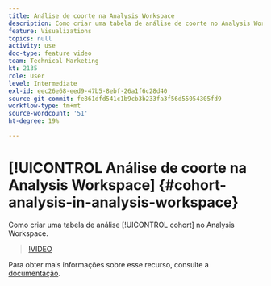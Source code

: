 ```yaml
---
title: Análise de coorte na Analysis Workspace
description: Como criar uma tabela de análise de coorte no Analysis Workspace.
feature: Visualizations
topics: null
activity: use
doc-type: feature video
team: Technical Marketing
kt: 2135
role: User
level: Intermediate
exl-id: eec26e68-eed9-47b5-8ebf-26a1f6c28d40
source-git-commit: fe861dfd541c1b9cb3b233fa3f56d55054305fd9
workflow-type: tm+mt
source-wordcount: '51'
ht-degree: 19%

---
```


# [!UICONTROL Análise de coorte na Analysis Workspace] {#cohort-analysis-in-analysis-workspace}

Como criar uma tabela de análise [!UICONTROL cohort] no Analysis Workspace.

>[!VIDEO](https://video.tv.adobe.com/v/23990/?quality=12)

Para obter mais informações sobre esse recurso, consulte a [documentação](https://experienceleague.adobe.com/docs/analytics/analyze/analysis-workspace/visualizations/cohort-table/cohort-analysis.html?lang=en).
